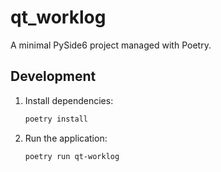 # qt_worklog

A minimal PySide6 project managed with Poetry.

## Development

1. Install dependencies:
   ```bash
   poetry install
   ```
2. Run the application:
   ```bash
   poetry run qt-worklog
   ```
